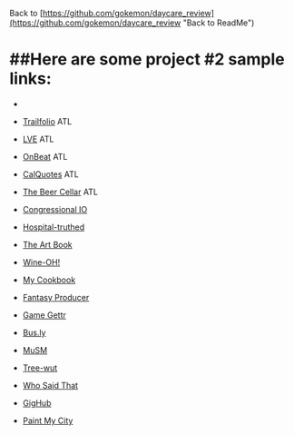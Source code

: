 Back to 
[https://github.com/gokemon/daycare_review](https://github.com/gokemon/daycare_review "Back to ReadMe")

##Here are some project #2 sample links:
=========================
- 
- [Trailfolio](https://trailfolio.herokuapp.com/) ATL 
- [LVE](https://lve.herokuapp.com/) ATL
- [OnBeat](https://onbeat.herokuapp.com/) ATL
- [CalQuotes](https://calquotes.herokuapp.com/) ATL
- [The Beer Cellar](https://thebeercellar.herokuapp.com/) ATL


- [Congressional IO](http://congtweet.herokuapp.com/)
- [Hospital-truthed](http://hospitaltruthed.herokuapp.com/)
- [The Art Book](http://theartbook.herokuapp.com/)
- [Wine-OH!](https://wine-oh.herokuapp.com/)
- [My Cookbook](http://myc00kb00k.herokuapp.com/)
- [Fantasy Producer](http://fantasyproducer.herokuapp.com/)
- [Game Gettr](http://gamegettr.herokuapp.com/)
- [Bus.ly](http://stormy-basin-5028.herokuapp.com/) 
- [MuSM](http://musm-app.herokuapp.com/) 
- [Tree-wut](http://tree-wut.herokuapp.com/)
- [Who Said That](http://secret-harbor-5485.herokuapp.com/)
- [GigHub](http://gighubdc.herokuapp.com/)
- [Paint My City](http://paintmycity.herokuapp.com/)